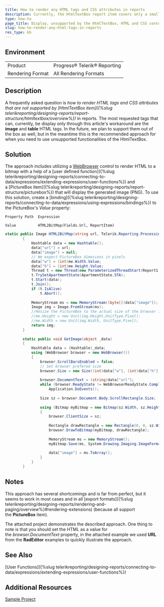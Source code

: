 ```yaml
---
title: How to render any HTML tags and CSS attributes in reports
description: Currently, the HtmlTextBox report item covers only a small list of HTML tags and CSS attributes. This article's goal is to provide users a workaround for rendering even the unsupported functionalities of the HtmlTextBox
type: how-to
page_title: Display, unsupported by the HtmlTextBox, HTML and CSS content in your reports.
slug: how-to-render-any-html-tags-in-reports
res_type: kb
---
```


## Environment
<table>
	<tbody>
		<tr>
			<td>Product</td>
			<td>Progress® Telerik® Reporting</td>
		</tr>
		<tr>
			<td>Rendering Format</td>
			<td>All Rendering Formats</td>
		</tr>
	</tbody>
</table>


## Description

A frequently asked question is *how to render HTML tags and CSS attributes that are not supported by [HtmlTextBox item]({%slug telerikreporting/designing-reports/report-structure/htmltextbox/overview%})* in reports. The most requested tags that can, currently, be display only through this article's workaround are the **image** and **table** HTML tags. In the future, we plan to support them out of the box as well, but in the meantime this is the recommended approach for when you need to use unsupported functionalities of the HtmlTextBox. 
  
## Solution  
  
The approach includes utilizing a [WebBrowser](https://docs.microsoft.com/en-us/dotnet/api/system.windows.forms.webbrowser?redirectedfrom=MSDN&view=net-5.0) control to render HTML to a bitmap with a help of a [user defined function]({%slug telerikreporting/designing-reports/connecting-to-data/expressions/extending-expressions/user-functions%}) and a [PictureBox item]({%slug telerikreporting/designing-reports/report-structure/picturebox%}) that will display the generated image (PNG). To use this solution, create a [binding]({%slug telerikreporting/designing-reports/connecting-to-data/expressions/using-expressions/bindings%}) to the PictureBox's *Value* property:

```
Property Path  Expression

Value          HTML2BitMap(Fields.Url, ReportItem) 
```

```cs
static public Image HTML2BitMap(string url, Telerik.Reporting.Processing.PictureBox me)
        {
            Hashtable data = new Hashtable();
            data["url"] = url;
            data["image"] = null;
            // We expect PictureBox dimesions in pixels
            data["w"] = (int)me.Width.Value;
            data["h"] = (int)me.Height.Value;
            Thread t = new Thread(new ParameterizedThreadStart(Report1.GetImage));
            t.TrySetApartmentState(ApartmentState.STA);
            t.Start(data);
            t.Join();
            if (t.IsAlive)
                t.Abort();
 
            MemoryStream ms = new MemoryStream((byte[])data["image"]);
            Image img = Image.FromStream(ms);
            //Resize the PictureBox to the actual size of the browser image
            //me.Height = new Unit(img.Height,UnitType.Pixel);
            //me.Width = new Unit(img.Width, UnitType.Pixel);
            return img;
        }
 
        static public void GetImage(object _data)
        {
            Hashtable data = (Hashtable)_data;
            using (WebBrowser browser = new WebBrowser())
            {
                browser.ScrollBarsEnabled = false;
                // Set browser prefered size
                browser.Size = new Size((int)data["w"], (int)data["h"]);
 
                browser.DocumentText = (string)data["url"];
                while (browser.ReadyState != WebBrowserReadyState.Complete)
                    Application.DoEvents();
 
                Size sz = browser.Document.Body.ScrollRectangle.Size;
 
                using (Bitmap myBitmap = new Bitmap(sz.Width, sz.Height))
                {
                    browser.ClientSize = sz;
 
                    Rectangle drawRectangle = new Rectangle(0, 0, sz.Width, sz.Height);
                    browser.DrawToBitmap(myBitmap, drawRectangle);
 
                    MemoryStream ms = new MemoryStream();
                    myBitmap.Save(ms, System.Drawing.Imaging.ImageFormat.Png);
 
                    data["image"] = ms.ToArray();
                }
            }
        }
```
  
## Notes

This approach has several shortcomings and is far from perfect, but it seems to work in most cases and in all [export formats]({%slug telerikreporting/designing-reports/rendering-and-paging/overview%}#rendering-extensions) (because all support the **PictureBox** item).   
  
The attached project demonstrates the described approach. One thing to note is that you should set the HTML as a value for the *browser.DocumentText* property, in the attached example we used **URL** from the **RadEditor** examples to quickly illustrate the approach.

## See Also

[User Functions]({%slug telerikreporting/designing-reports/connecting-to-data/expressions/extending-expressions/user-functions%})

## Additional Resources

[Sample Project](resources/htmltobitmapsample.zip)
